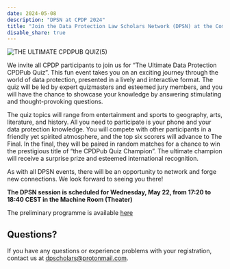 ```yaml
---
date: 2024-05-08
description: "DPSN at CPDP 2024"
title: "Join the Data Protection Law Scholars Network (DPSN) at the Computers, Privacy and Data Protection Conference (CPDP) on Wednesday, 22 May 2024"
disable_share: true
---
```


![THE ULTIMATE CPDPUB QUIZ(5)](https://github.com/dataprotectionscholarsnetwork/dataprotectionscholarsnetwork.github.io/assets/116156905/f9337e64-7557-476f-b9c5-db669cd475ac)


We invite all CPDP participants to join us for “The Ultimate Data Protection CPDPub Quiz”. 
This fun event takes you on an exciting journey through the world of data protection, presented in a lively and interactive format. 
The quiz will be led by expert quizmasters and esteemed jury members, and you will have the chance to showcase your knowledge by answering stimulating and thought-provoking questions. 

The quiz topics will range from entertainment and sports to geography, arts, literature, and history. 
All you need to participate is your phone and your data protection knowledge. 
You will compete with other participants in a friendly yet spirited atmosphere, and the top six scorers will advance to The Final. 
In the final, they will be paired in random matches for a chance to win the prestigious title of “the CPDPub Quiz Champion”. 
The ultimate champion will receive a surprise prize and esteemed international recognition. 

As with all DPSN events, there will be an opportunity to network and forge new connections. We look forward to seeing you there!

**The DPSN session is scheduled for Wednesday, May 22, from 17:20 to 18:40 CEST in the Machine Room (Theater)**

The preliminary programme is available [here](https://www.cpdpconferences.org/schedule)

## Questions? ##
If you have any questions or experience problems with your registration, contact us at dpscholars@protonmail.com.

